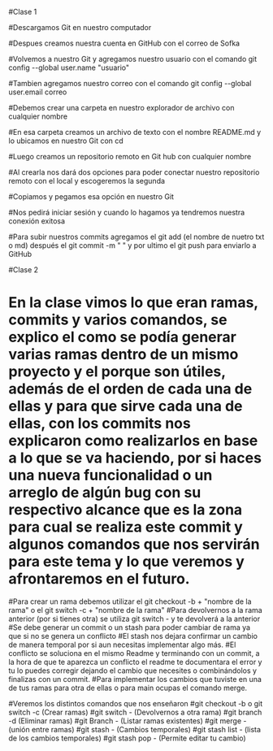 #Clase 1

#Descargamos Git en nuestro computador

#Despues creamos nuestra cuenta en GitHub con el correo de Sofka

#Volvemos a nuestro Git y agregamos nuestro usuario con el comando git config --global user.name "usuario"

#Tambien agregamos nuestro correo con el comando git config --global user.email correo

#Debemos crear una carpeta en nuestro explorador de archivo con cualquier nombre

#En esa carpeta creamos un archivo de texto con el nombre README.md y lo ubicamos en nuestro Git con cd

#Luego creamos un repositorio remoto en Git hub con cualquier nombre 
 
#Al crearla nos dará dos opciones para poder conectar nuestro repositorio remoto con el local y escogeremos la segunda

#Copiamos y pegamos esa opción en nuestro Git

#Nos pedirá iniciar sesión y cuando lo hagamos ya tendremos nuestra conexión exitosa

#Para subir nuestros commits agregamos el git add (el nombre de nuetro txt o md) después el git commit -m " " y por ultimo el git push para enviarlo a GitHub



#Clase 2


# En la clase vimos lo que eran ramas, commits y varios comandos, se explico el como se podía generar varias ramas dentro de un mismo proyecto y el porque son útiles, además de el orden de cada una de ellas y para que sirve cada una de ellas, con los commits nos explicaron como realizarlos en base a lo que se va haciendo, por si haces una nueva funcionalidad o un arreglo de algún bug con su respectivo alcance que es la zona para cual se realiza este commit y algunos comandos que nos servirán para este tema y lo que veremos y afrontaremos en el futuro.


#Para crear un rama debemos utilizar el git checkout -b + "nombre de la rama" o el git switch -c + "nombre de la rama"
#Para devolvernos a la rama anterior (por si tienes otra) se utiliza git switch - y te devolverá a la anterior
#Se debe generar un commit o un stash para poder cambiar de rama ya que si no se genera un conflicto 
#El stash nos dejara confirmar un cambio de manera temporal por si aun necesitas implementar algo más.
#El conflicto se soluciona en el mismo Readme y terminando con un commit, a la hora de que te aparezca un conflicto el readme te documentara el error y tu lo puedes corregir dejando el cambio que necesites o combinándolos y finalizas con un commit.
#Para implementar los cambios que tuviste en una de tus ramas para otra de ellas o para main ocupas el comando merge.


#Veremos los distintos comandos que nos enseñaron
#git checkout -b o git switch -c (Crear ramas)
#git switch - (Devolvernos a otra rama)
#git branch -d (Eliminar ramas)
#git Branch - (Listar ramas existentes)
#git merge - (unión entre ramas)
#git stash - (Cambios temporales)
#git stash list - (lista de los cambios temporales)
#git stash pop - (Permite editar tu cambio)
